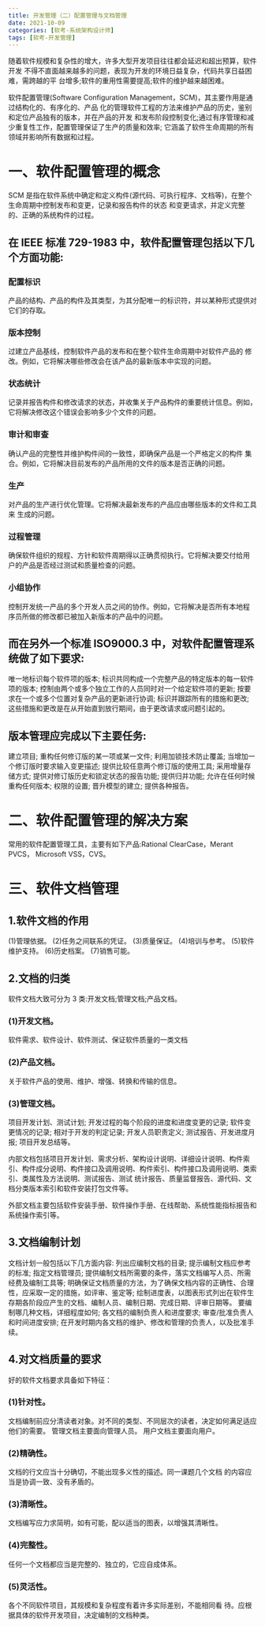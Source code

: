 ```yaml
---
title: 开发管理（二）配置管理与文档管理
date: 2021-10-09
categories: [软考-系统架构设计师]
tags: [软考-开发管理]
---
```



随着软件规模和复杂性的增大，许多大型开发项目往往都会延迟和超出预算，软件开发 不得不直面越来越多的问题，表现为开发的环境日益复杂，代码共享日益困难，需跨越的平 台增多;软件的重用性需要提高;软件的维护越来越困难。


软件配置管理(Software Configuration Management，SCM)，其主要作用是通过结构化的、有序化的、产品 化的管理软件工程的方法来维护产品的历史，鉴别和定位产品独有的版本，并在产品的开发 和发布阶段控制变化;通过有序管理和减少重复性工作，配置管理保证了生产的质量和效率; 它涵盖了软件生命周期的所有领域并影响所有数据和过程。

# 一、软件配置管理的概念

SCM 是指在软件系统中确定和定义构件(源代码、可执行程序、文档等)，在整个生命周期中控制发布和变更，记录和报告构件的状态 和变更请求，并定义完整的、正确的系统构件的过程。

## 在 IEEE 标准 729-1983 中，软件配置管理包括以下几个方面功能:

### 配置标识
产品的结构、产品的构件及其类型，为其分配唯一的标识符，并以某种形式提供对它们的存取。

### 版本控制
过建立产品基线，控制软件产品的发布和在整个软件生命周期中对软件产品的 修改。例如，它将解决哪些修改会在该产品的最新版本中实现的问题。

### 状态统计
记录并报告构件和修改请求的状态，并收集关于产品构件的重要统计信息。例如， 它将解决修改这个错误会影响多少个文件的问题。

### 审计和审查
确认产品的完整性并维护构件间的一致性，即确保产品是一个严格定义的构件 集合。例如，它将解决目前发布的产品所用的文件的版本是否正确的问题。

### 生产
对产品的生产进行优化管理。它将解决最新发布的产品应由哪些版本的文件和工具来 生成的问题。

### 过程管理
确保软件组织的规程、方针和软件周期得以正确贯彻执行。它将解决要交付给用 户的产品是否经过测试和质量检查的问题。

### 小组协作
控制开发统一产品的多个开发人员之间的协作。例如，它将解决是否所有本地程 序员所做的修改都已被加入新版本的产品中的问题。

## 而在另外一个标准 ISO9000.3 中，对软件配置管理系统做了如下要求:
唯一地标识每个软件项的版本; 
标识共同构成一个完整产品的特定版本的每一软件项的版本; 
控制由两个或多个独立工作的人员同时对一个给定软件项的更新; 
按要求在一个或多个位置对复杂产品的更新进行协调; 
标识并跟踪所有的措施和更改;
这些措施和更改是在从开始直到放行期间，由于更改请求或问题引起的。

## 版本管理应完成以下主要任务:
建立项目;
重构任何修订版的某一项或某一文件;
利用加锁技术防止覆盖; 
当增加一个修订版时要求输入变更描述; 
提供比较任意两个修订版的使用工具; 
采用增量存储方式; 
提供对修订版历史和锁定状态的报告功能; 
提供归并功能; 
允许在任何时候重构任何版本; 
权限的设置;
晋升模型的建立; 
提供各种报告。

# 二、软件配置管理的解决方案
常用的软件配置管理工具，主要有如下产品:Rational ClearCase，Merant PVCS， Microsoft VSS，CVS。

# 三、软件文档管理
## 1.软件文档的作用
(1)管理依据。
(2)任务之间联系的凭证。
(3)质量保证。
(4)培训与参考。
(5)软件维护支持。
(6)历史档案。
(7)销售可能。

## 2.文档的归类

软件文档大致可分为 3 类:开发文档;管理文档;产品文档。
### (1)开发文档。
软件需求、软件设计、软件测试、保证软件质量的一类文档

### (2)产品文档。
关于软件产品的使用、维护、增强、转换和传输的信息。

### (3)管理文档。
项目开发计划、测试计划;
开发过程的每个阶段的进度和进度变更的记录;
软件变更情况的记录;
相对于开发的判定记录;
开发人员职责定义;
测试报告、开发进度月报;
项目开发总结等。


内部文档包括项目开发计划、需求分析、架构设计说明、详细设计说明、构件索引、构件成分说明、构件接口及调用说明、构件索引、构件接口及调用说明、类索引、类属性及方法说明、测试报告、测试 统计报告、质量监督报告、源代码、文档分类版本索引和软件安装打包文件等。

外部文档主要包括软件安装手册、软件操作手册、在线帮助、系统性能指标报告和系统操作索引等。

## 3.文档编制计划

文档计划一般包括以下几方面内容:
列出应编制文档的目录;
提示编制文档应参考的标准;
指定文档管理员; 
提供编制文档所需要的条件，落实文档编写人员、所需经费及编制工具等; 
明确保证文档质量的方法，为了确保文档内容的正确性、合理性，应采取一定的措施，如评审、鉴定等; 
绘制进度表，以图表形式列出在软件生存期各阶段应产生的文档、编制人员、编制日期、完成日期、评审日期等。
要编制哪几种文档，详细程度如何;
各文档的编制负责人和进度要求;
审查/批准负责人和时间进度安排;
在开发时期内各文档的维护、修改和管理的负责人，以及批准手续。

## 4.对文档质量的要求
好的软件文档要求具备如下特征：
### (1)针对性。
文档编制前应分清读者对象。对不同的类型、不同层次的读者，决定如何满足适应他们的需要。
管理文档主要面向管理人员。
用户文档主要面向用户。
### (2)精确性。
文档的行文应当十分确切，不能出现多义性的描述。同一课题几个文档 的内容应当是协调一致、没有矛盾的。
### (3)清晰性。
文档编写应力求简明，如有可能，配以适当的图表，以增强其清晰性。
### (4)完整性。
任何一个文档都应当是完整的、独立的，它应自成体系。
### (5)灵活性。
各个不同软件项目，其规模和复杂程度有着许多实际差别，不能相同看 待。应根据具体的软件开发项目，决定编制的文档种类。